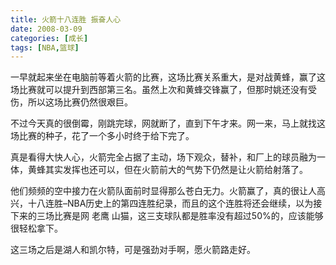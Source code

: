 ```yaml
---
title: 火箭十八连胜 振奋人心
date: 2008-03-09
categories: [成长]
tags: [NBA,篮球]
---
```


一早就起来坐在电脑前等着火箭的比赛，这场比赛关系重大，是对战黄蜂，赢了这场比赛就可以提升到西部第三名。虽然上次和黄蜂交锋赢了，但那时姚还没有受伤，所以这场比赛仍然很艰巨。
<!--more-->

不过今天真的很倒霉，刚跳完球，网就断了，直到下午才来。网一来，马上就找这场比赛的种子，花了一个多小时终于给下完了。

真是看得大快人心，火箭完全占据了主动，场下观众，替补，和厂上的球员融为一体，黄蜂其实发挥也还可以，但在火箭前大的气势下仍然是让火箭给射落了。

他们频频的空中接力在火箭队面前时显得那么苍白无力。火箭赢了，真的很让人高兴，十八连胜–NBA历史上的第四连胜纪录，而且的这个连胜将还会继续，以为接下来的三场比赛是网 老鹰 山猫，这三支球队都是胜率没有超过50%的，应该能够很轻松拿下。

这三场之后是湖人和凯尔特，可是强劲对手啊，愿火箭路走好。

